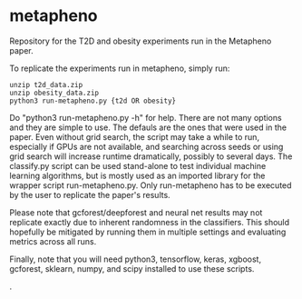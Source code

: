 # metapheno
Repository for the T2D and obesity experiments run in the Metapheno paper.

To replicate the experiments run in metapheno, simply run:

```
unzip t2d_data.zip
unzip obesity_data.zip
python3 run-metapheno.py {t2d OR obesity}
```

Do "python3 run-metapheno.py -h" for help. There are not many options and they are simple to use. The defauls are the ones that were used in the paper. Even without grid search, the script may take a while to run, especially if GPUs are not available, and searching across seeds or using grid search will increase runtime dramatically, possibly to several days. The classify.py script can be used stand-alone to test individual machine learning algorithms, but is mostly used as an imported library for the wrapper script run-metapheno.py. Only run-metapheno has to be executed by the user to replicate the paper's results.

Please note that gcforest/deepforest and neural net results may not replicate exactly due to inherent randomness in the classifiers. This should hopefully be mitigated by running them in multiple settings and evaluating metrics across all runs.

Finally, note that you will need python3, tensorflow, keras, xgboost, gcforest, sklearn, numpy, and scipy installed to use these scripts.

.

